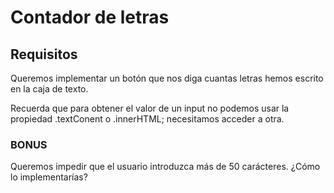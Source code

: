 # Contador de letras

## Requisitos

Queremos implementar un botón que nos diga cuantas letras hemos escrito en la caja de texto.

Recuerda que para obtener el valor de un input no podemos usar la propiedad .textConent o .innerHTML; necesitamos acceder a otra.

### BONUS

Queremos impedir que el usuario introduzca más de 50 carácteres. ¿Cómo lo implementarías?
